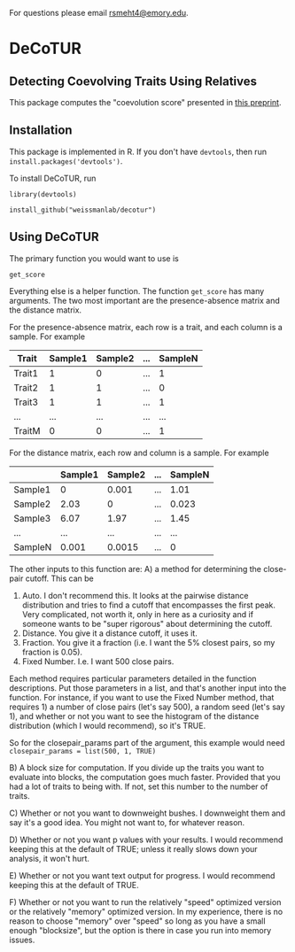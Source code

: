 For questions please email rsmeht4@emory.edu.

# DeCoTUR
## Detecting Coevolving Traits Using Relatives
This package computes the "coevolution score" presented in [this preprint](https://www.biorxiv.org/content/10.1101/2022.03.14.484367v1).

## Installation
This package is implemented in R. If you don't have `devtools`, then run
`install.packages('devtools')`.

To install DeCoTUR, run

`library(devtools)`

`install_github("weissmanlab/decotur")`

## Using DeCoTUR
The primary function you would want to use is

`get_score`

Everything else is a helper function. The function `get_score` has many arguments. The two most important are the presence-absence matrix and the distance matrix.

For the presence-absence matrix, each row is a trait, and each column is a sample. For example

| Trait | Sample1 | Sample2 | ... | SampleN |
| ----- | ------- | ------- | --- | -------- |
| Trait1 | 1 | 0 | ... | 1 |
| Trait2 | 1 | 1 | ... | 0 |
| Trait3 | 1 | 1 | ... | 1 |
| ... | ... | ... | ... | ... |
| TraitM | 0 | 0 | ... | 1 |

For the distance matrix, each row and column is a sample. For example

| | Sample1 | Sample2 | ... | SampleN |
| ----- | ------- | ------- | --- | -------- |
| Sample1 | 0 | 0.001 | ... | 1.01 |
| Sample2 | 2.03 | 0 | ... | 0.023 |
| Sample3 | 6.07 | 1.97 | ... | 1.45 |
| ... | ... | ... | ... | ... |
| SampleN | 0.001 | 0.0015 | ... | 0 |

The other inputs to this function are: A) a method for determining the close-pair cutoff. This can be 
1. Auto. I don't recommend this. It looks at the pairwise distance distribution and tries to find a cutoff that encompasses the first peak. Very complicated, not worth it, only in here as a curiosity and if someone wants to be "super rigorous" about determining the cutoff.
2. Distance. You give it a distance cutoff, it uses it.
3. Fraction. You give it a fraction (i.e. I want the 5% closest pairs, so my fraction is 0.05).
4. Fixed Number. I.e. I want 500 close pairs.

Each method requires particular parameters detailed in the function descriptions. Put those parameters in a list, and that's another input into the function. For instance, if you want to use the Fixed Number method, that requires 1) a number of close pairs (let's say 500), a random seed (let's say 1), and whether or not you want to see the histogram of the distance distribution (which I would recommend), so it's TRUE.

So for the closepair_params part of the argument, this example would need 
`closepair_params = list(500, 1, TRUE)`

B) A block size for computation. If you divide up the traits you want to evaluate into blocks, the computation goes much faster. Provided that you had a lot of traits to being with. If not, set this number to the number of traits.

C) Whether or not you want to downweight bushes. I downweight them and say it's a good idea. You might not want to, for whatever reason.

D) Whether or not you want p values with your results. I would recommend keeping this at the default of TRUE; unless it really slows down your analysis, it won't hurt.

E) Whether or not you want text output for progress. I would recommend keeping this at the default of TRUE.

F) Whether or not you want to run the relatively "speed" optimized version or the relatively "memory" optimized version. In my experience, there is no reason to choose "memory" over "speed" so long as you have a small enough "blocksize", but the option is there in case you run into memory issues.
